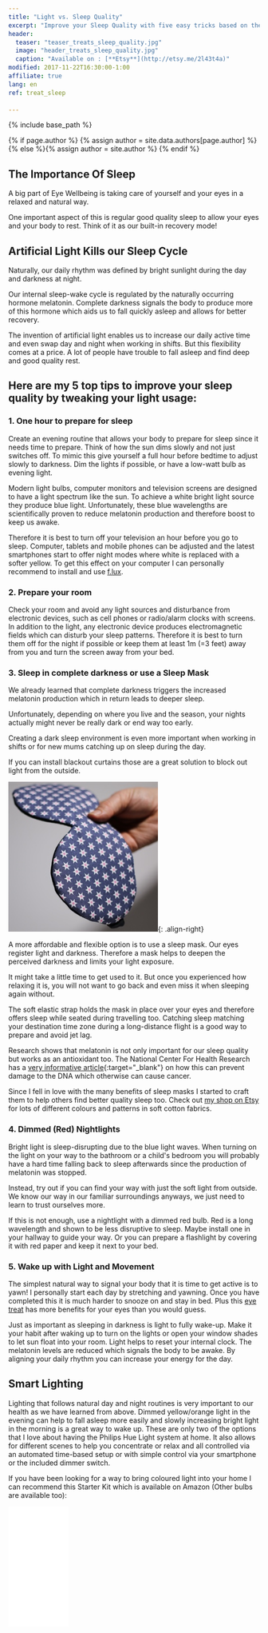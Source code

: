 ```yaml
---
title: "Light vs. Sleep Quality"
excerpt: "Improve your Sleep Quality with five easy tricks based on the importance of Light and Darkness and learn how an Eye Mask can help."
header:
  teaser: "teaser_treats_sleep_quality.jpg"
  image: "header_treats_sleep_quality.jpg"
  caption: "Available on : [**Etsy**](http://etsy.me/2l43t4a)"
modified: 2017-11-22T16:30:00-1:00
affiliate: true
lang: en
ref: treat_sleep

---
```


{% include base_path %}

{% if page.author %}
  {% assign author = site.data.authors[page.author] %}{% else %}{% assign author = site.author %}
{% endif %}


## The Importance Of Sleep

A big part of Eye Wellbeing is taking care of yourself and your eyes in a relaxed and natural way.

One important aspect of this is regular good quality sleep to allow your eyes and your body to rest. Think of it as our built-in recovery mode! 


## Artificial Light Kills our Sleep Cycle

Naturally, our daily rhythm was defined by bright sunlight during the day and darkness at night. 

Our internal sleep-wake cycle is regulated by the naturally occurring hormone melatonin. Complete darkness signals the body to produce more of this hormone which aids us to fall quickly asleep and allows for better recovery. 

The invention of artificial light enables us to increase our daily active time and even swap day and night when working in shifts. But this flexibility comes at a price. A lot of people have trouble to fall asleep and find deep and good quality rest.


## Here are my 5 top tips to improve your sleep quality by tweaking your light usage:



### 1. One hour to prepare for sleep

Create an evening routine that allows your body to prepare for sleep since it needs time to prepare. Think of how the sun dims slowly and not just switches off. To mimic this give yourself a full hour before bedtime to adjust slowly to darkness. 
Dim the lights if possible, or have a low-watt bulb as evening light. 

Modern light bulbs, computer monitors and television screens are designed to have a light spectrum like the sun. To achieve a white bright light source they produce blue light. Unfortunately, these blue wavelengths are scientifically proven to reduce melatonin production and therefore boost to keep us awake. 

Therefore it is best to turn off your television an hour before you go to sleep. 
Computer, tablets and mobile phones can be adjusted and the latest smartphones start to offer night modes where white is replaced with a softer yellow. To get this effect on your computer I can personally recommend to install and use [f.lux](http://bit.ly/treat_flux). 


### 2. Prepare your room

Check your room and avoid any light sources and disturbance from electronic devices, such as cell phones or radio/alarm clocks with screens. In addition to the light, any electronic device produces electromagnetic fields which can disturb your sleep patterns. Therefore it is best to turn them off for the night if possible or keep them at least 1m (=3 feet) away from you and turn the screen away from your bed.


### 3. Sleep in complete darkness or use a Sleep Mask

We already learned that complete darkness triggers the increased melatonin production which in return leads to deeper sleep. 

Unfortunately, depending on where you live and the season, your nights actually might never be really dark or end way too early. 

Creating a dark sleep environment is even more important when working in shifts or for new mums catching up on sleep during the day. 

If you can install blackout curtains those are a great solution to block out light from the outside.

![Eye Wellbeing Sleep Mask](/images/page_treats_sleep_mask.jpg "Eye Wellbeing Sleep Mask"){: .align-right}

A more affordable and flexible option is to use a sleep mask. Our eyes register light and darkness. Therefore a mask helps to deepen the perceived darkness and limits your light exposure. 

It might take a little time to get used to it. But once you experienced how relaxing it is, you will not want to go back and even miss it when sleeping again without. 

The soft elastic strap holds the mask in place over your eyes and therefore offers sleep while seated during travelling too. Catching sleep matching your destination time zone during a long-distance flight is a good way to prepare and avoid jet lag.

Research shows that melatonin is not only important for our sleep quality but works as an antioxidant too. The National Center For Health Research has a [very informative article](http://bit.ly/treat_sleep_mask){:target="_blank"} on how this can prevent damage to the DNA which otherwise can cause cancer.

Since I fell in love with the many benefits of sleep masks I started to craft them to help others find better quality sleep too. Check out [my shop on Etsy](http://etsy.me/2l43XHd) for lots of different colours and patterns in soft cotton fabrics.


### 4. Dimmed (Red) Nightlights


Bright light is sleep-disrupting due to the blue light waves. When turning on the light on your way to the bathroom or a child's bedroom you will probably have a hard time falling back to sleep afterwards since the production of melatonin was stopped.

Instead, try out if you can find your way with just the soft light from outside. We know our way in our familiar surroundings anyways, we just need to learn to trust ourselves more. 

If this is not enough, use a nightlight with a dimmed red bulb. Red is a long wavelength and shown to be less disruptive to sleep. Maybe install one in your hallway to guide your way. Or you can prepare a flashlight by covering it with red paper and keep it next to your bed.


### 5. Wake up with Light and Movement

The simplest natural way to signal your body that it is time to get active is to yawn! I personally start each day by stretching and yawning. Once you have completed this it is much harder to snooze on and stay in bed. Plus this [eye treat](/treats/yawning/) has more benefits for your eyes than you would guess.

Just as important as sleeping in darkness is light to fully wake-up. Make it your habit after waking up to turn on the lights or open your window shades to let sun float into your room. Light helps to reset your internal clock. The melatonin levels are reduced which signals the body to be awake. By aligning your daily rhythm you can increase your energy for the day. 


## Smart Lighting

Lighting that follows natural day and night routines is very important to our health as we have learned from above. Dimmed yellow/orange light in the evening can help to fall asleep more easily and slowly increasing bright light in the morning is a great way to wake up. These are only two of the options that I love about having the Philips Hue Light system at home. It also allows for different scenes to help you concentrate or relax and all controlled via an automated time-based setup or with simple control via your smartphone or the included dimmer switch. 

If you have been looking for a way to bring coloured light into your home I can recommend this Starter Kit which is available on Amazon (Other bulbs are available too):

<iframe style="width:120px;height:240px;" marginwidth="0" marginheight="0" scrolling="no" frameborder="0" src="//ws-eu.amazon-adsystem.com/widgets/q?ServiceVersion=20070822&OneJS=1&Operation=GetAdHtml&MarketPlace=GB&source=ss&ref=as_ss_li_til&ad_type=product_link&tracking_id=eyewell-21&marketplace=amazon&region=GB&placement=B074H3HYRM&asins=B074H3HYRM&linkId=1a46c7ed7188d3d95aad480581cafc61&show_border=true&link_opens_in_new_window=true"></iframe>


